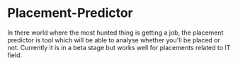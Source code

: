 # Placement-Predictor
In there world where the most hunted thing is getting a job, the placement predictor is tool which will be able to analyse whether you'll be placed or not. Currently it is in a beta stage but works well for placements related to IT field.
